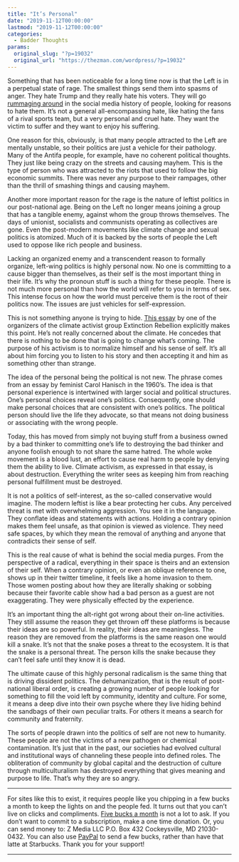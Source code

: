 ```yaml
---
title: "It’s Personal"
date: "2019-11-12T00:00:00"
lastmod: "2019-11-12T00:00:00"
categories:
  - Badder Thoughts
params:
  original_slug: "?p=19032"
  original_url: "https://thezman.com/wordpress/?p=19032"
---
```


Something that has been noticeable for a long time now is that the Left
is in a perpetual state of rage. The smallest things send them into
spasms of anger. They hate Trump and they really hate his voters. They
will go <a
href="https://blog.cleancoder.com/uncle-bob/2019/11/08/OpenLetterLinuxFoundation.html"
rel="noopener noreferrer" target="_blank">rummaging around</a> in the
social media history of people, looking for reasons to hate them. It’s
not a general all-encompassing hate, like hating the fans of a rival
sports team, but a very personal and cruel hate. They want the victim to
suffer and they want to enjoy his suffering.

One reason for this, obviously, is that many people attracted to the
Left are mentally unstable, so their politics are just a vehicle for
their pathology. Many of the Antifa people, for example, have no
coherent political thoughts. They just like being crazy on the streets
and causing mayhem. This is the type of person who was attracted to the
riots that used to follow the big economic summits. There was never any
purpose to their rampages, other than the thrill of smashing things and
causing mayhem.

Another more important reason for the rage is the nature of leftist
politics in our post-national age. Being on the Left no longer means
joining a group that has a tangible enemy, against whom the group throws
themselves. The days of unionist, socialists and communists operating as
collectives are gone. Even the post-modern movements like climate change
and sexual politics is atomized. Much of it is backed by the sorts of
people the Left used to oppose like rich people and business.

Lacking an organized enemy and a transcendent reason to formally
organize, left-wing politics is highly personal now. No one is
committing to a cause bigger than themselves, as their self is the most
important thing in their life. It’s why the pronoun stuff is such a
thing for these people. There is not much more personal than how the
world will refer to you in terms of sex. This intense focus on how the
world must perceive them is the root of their politics now. The issues
are just vehicles for self-expression.

This is not something anyone is trying to hide. <a
href="https://medium.com/@plaosmos/extinction-rebellion-isnt-about-the-climate-42a0a73d9d49"
rel="noopener noreferrer" target="_blank">This essay</a> by one of the
organizers of the climate activist group Extinction Rebellion explicitly
makes this point. He’s not really concerned about the climate. He
concedes that there is nothing to be done that is going to change what’s
coming. The purpose of his activism is to normalize himself and his
sense of self. It’s all about him forcing you to listen to his story and
then accepting it and him as something other than strange.

The idea of the personal being the political is not new. The phrase
comes from an essay by feminist Carol Hanisch in the 1960’s. The idea is
that personal experience is intertwined with larger social and political
structures. One’s personal choices reveal one’s politics. Consequently,
one should make personal choices that are consistent with one’s
politics. The political person should live the life they advocate, so
that means not doing business or associating with the wrong people.

Today, this has moved from simply not buying stuff from a business owned
by a bad thinker to committing one’s life to destroying the bad thinker
and anyone foolish enough to not share the same hatred. The whole woke
movement is a blood lust, an effort to cause real harm to people by
denying them the ability to live. Climate activism, as expressed in that
essay, is about destruction. Everything the writer sees as keeping him
from reaching personal fulfillment must be destroyed.

It is not a politics of self-interest, as the so-called conservative
would imagine. The modern leftist is like a bear protecting her cubs.
Any perceived threat is met with overwhelming aggression. You see it in
the language. They conflate ideas and statements with actions. Holding a
contrary opinion makes them feel unsafe, as that opinion is viewed as
violence. They need safe spaces, by which they mean the removal of
anything and anyone that contradicts their sense of self.

This is the real cause of what is behind the social media purges. From
the perspective of a radical, everything in their space is theirs and an
extension of their self. When a contrary opinion, or even an oblique
reference to one, shows up in their twitter timeline, it feels like a
home invasion to them. Those women posting about how they are literally
shaking or sobbing because their favorite cable show had a bad person as
a guest are not exaggerating. They were physically effected by the
experience.

It’s an important thing the alt-right got wrong about their on-line
activities. They still assume the reason they get thrown off these
platforms is because their ideas are so powerful. In reality, their
ideas are meaningless. The reason they are removed from the platforms is
the same reason one would kill a snake. It’s not that the snake poses a
threat to the ecosystem. It is that the snake is a personal threat. The
person kills the snake because they can’t feel safe until they know it
is dead.

The ultimate cause of this highly personal radicalism is the same thing
that is driving dissident politics. The dehumanization, that is the
result of post-national liberal order, is creating a growing number of
people looking for something to fill the void left by community,
identity and culture. For some, it means a deep dive into their own
psyche where they live hiding behind the sandbags of their own peculiar
traits. For others it means a search for community and fraternity.

The sorts of people drawn into the politics of self are not new to
humanity. These people are not the victims of a new pathogen or chemical
contamination. It’s just that in the past, our societies had evolved
cultural and institutional ways of channeling these people into defined
roles. The obliteration of community by global capital and the
destruction of culture through multiculturalism has destroyed everything
that gives meaning and purpose to life. That’s why they are so angry.

------------------------------------------------------------------------

For sites like this to exist, it requires people like you chipping in a
few bucks a month to keep the lights on and the people fed. It turns out
that you can’t live on clicks and compliments.
<a href="https://www.subscribestar.com/the-z-blog"
rel="noopener noreferrer" target="_blank">Five bucks a month</a> is not
a lot to ask. If you don’t want to commit to a subscription, make a one
time donation. Or, you can send money to: Z Media LLC P.O. Box 432
Cockeysville, MD 21030-0432. You can also use <a
href="https://www.paypal.com/cgi-bin/webscr?cmd=_s-xclick&amp;hosted_button_id=UDAS2Q8JYA6CN&amp;source=url"
rel="noopener noreferrer" target="_blank">PayPal</a> to send a few
bucks, rather than have that latte at Starbucks. Thank you for your
support!

------------------------------------------------------------------------
